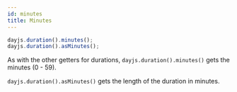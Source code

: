 ```yaml
---
id: minutes
title: Minutes
---
```


```javascript
dayjs.duration().minutes();
dayjs.duration().asMinutes();
```

As with the other getters for durations, `dayjs.duration().minutes()` gets the minutes (0 - 59).

`dayjs.duration().asMinutes()` gets the length of the duration in minutes.
